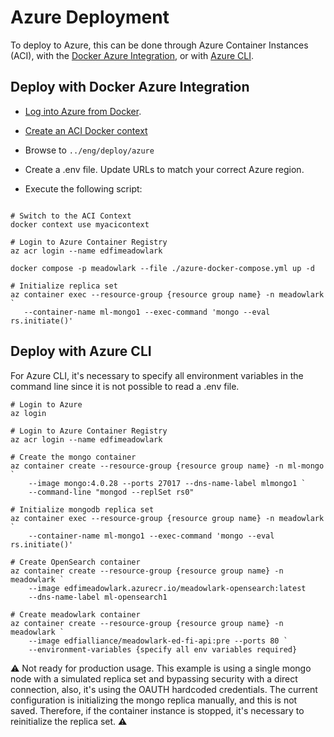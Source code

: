 # Azure Deployment

To deploy to Azure, this can be done through Azure Container Instances (ACI),
with the [Docker Azure
Integration](https://docs.docker.com/cloud/aci-integration/), or with [Azure
CLI](https://learn.microsoft.com/en-us/cli/azure/install-azure-cli).

## Deploy with Docker Azure Integration

- [Log into Azure from
  Docker](https://docs.docker.com/cloud/aci-integration/#log-into-azure).

- [Create an ACI Docker
  context](https://docs.docker.com/cloud/aci-integration/#create-an-aci-context)

- Browse to `../eng/deploy/azure`

- Create a .env file. Update URLs to match your correct Azure region.

- Execute the following script:

```Shell

# Switch to the ACI Context
docker context use myacicontext

# Login to Azure Container Registry
az acr login --name edfimeadowlark

docker compose -p meadowlark --file ./azure-docker-compose.yml up -d

# Initialize replica set
az container exec --resource-group {resource group name} -n meadowlark `
   --container-name ml-mongo1 --exec-command 'mongo --eval rs.initiate()'

```

## Deploy with Azure CLI

For Azure CLI, it's necessary to specify all environment variables in the
command line since it is not possible to read a .env file.

```Shell
# Login to Azure
az login

# Login to Azure Container Registry
az acr login --name edfimeadowlark

# Create the mongo container
az container create --resource-group {resource group name} -n ml-mongo `
    --image mongo:4.0.28 --ports 27017 --dns-name-label mlmongo1 `
    --command-line "mongod --replSet rs0"

# Initialize mongodb replica set
az container exec --resource-group {resource group name} -n meadowlark `
    --container-name ml-mongo1 --exec-command 'mongo --eval rs.initiate()'

# Create OpenSearch container
az container create --resource-group {resource group name} -n meadowlark `
    --image edfimeadowlark.azurecr.io/meadowlark-opensearch:latest
    --dns-name-label ml-opensearch1

# Create meadowlark container
az container create --resource-group {resource group name} -n meadowlark `
    --image edfialliance/meadowlark-ed-fi-api:pre --ports 80 `
    --environment-variables {specify all env variables required}
```

:warning: Not ready for production usage. This example is using a single mongo
node with a simulated replica set and bypassing security with a direct
connection, also, it's using the OAUTH hardcoded credentials. The current
configuration is initializing the mongo replica manually, and this is not saved.
Therefore, if the container instance is stopped, it's necessary to reinitialize
the replica set. :warning:
